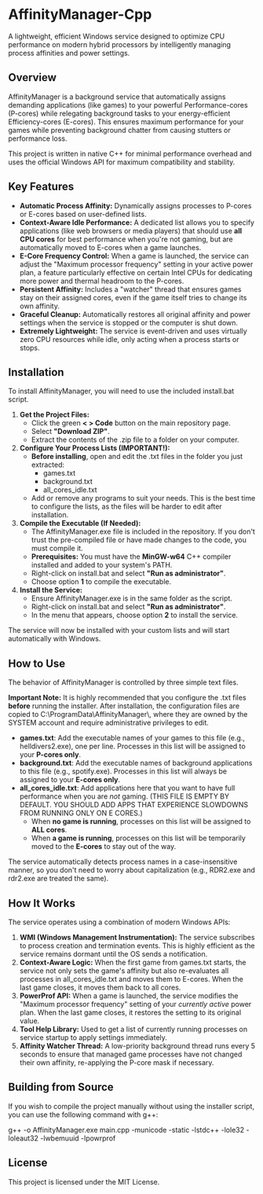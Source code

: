 # **AffinityManager-Cpp**

A lightweight, efficient Windows service designed to optimize CPU performance on modern hybrid processors by intelligently managing process affinities and power settings.

## **Overview**

AffinityManager is a background service that automatically assigns demanding applications (like games) to your powerful Performance-cores (P-cores) while relegating background tasks to your energy-efficient Efficiency-cores (E-cores). This ensures maximum performance for your games while preventing background chatter from causing stutters or performance loss.

This project is written in native C++ for minimal performance overhead and uses the official Windows API for maximum compatibility and stability.

## **Key Features**

* **Automatic Process Affinity:** Dynamically assigns processes to P-cores or E-cores based on user-defined lists.  
* **Context-Aware Idle Performance:** A dedicated list allows you to specify applications (like web browsers or media players) that should use **all CPU cores** for best performance when you're not gaming, but are automatically moved to E-cores when a game launches.  
* **E-Core Frequency Control:** When a game is launched, the service can adjust the "Maximum processor frequency" setting in your active power plan, a feature particularly effective on certain Intel CPUs for dedicating more power and thermal headroom to the P-cores.  
* **Persistent Affinity:** Includes a "watcher" thread that ensures games stay on their assigned cores, even if the game itself tries to change its own affinity.  
* **Graceful Cleanup:** Automatically restores all original affinity and power settings when the service is stopped or the computer is shut down.  
* **Extremely Lightweight:** The service is event-driven and uses virtually zero CPU resources while idle, only acting when a process starts or stops.

## **Installation**

To install AffinityManager, you will need to use the included install.bat script.

1. **Get the Project Files:**  
   * Click the green **\< \> Code** button on the main repository page.  
   * Select **"Download ZIP"**.  
   * Extract the contents of the .zip file to a folder on your computer.  
2. **Configure Your Process Lists (IMPORTANT\!):**  
   * **Before installing**, open and edit the .txt files in the folder you just extracted:  
     * games.txt  
     * background.txt  
     * all\_cores\_idle.txt  
   * Add or remove any programs to suit your needs. This is the best time to configure the lists, as the files will be harder to edit after installation.  
3. **Compile the Executable (If Needed):**  
   * The AffinityManager.exe file is included in the repository. If you don't trust the pre-compiled file or have made changes to the code, you must compile it.  
   * **Prerequisites:** You must have the **MinGW-w64** C++ compiler installed and added to your system's PATH.  
   * Right-click on install.bat and select **"Run as administrator"**.  
   * Choose option **1** to compile the executable.  
4. **Install the Service:**  
   * Ensure AffinityManager.exe is in the same folder as the script.  
   * Right-click on install.bat and select **"Run as administrator"**.  
   * In the menu that appears, choose option **2** to install the service.

The service will now be installed with your custom lists and will start automatically with Windows.

## **How to Use**

The behavior of AffinityManager is controlled by three simple text files.

**Important Note:** It is highly recommended that you configure the .txt files **before** running the installer. After installation, the configuration files are copied to C:\\ProgramData\\AffinityManager\\, where they are owned by the SYSTEM account and require administrative privileges to edit.

* **games.txt**: Add the executable names of your games to this file (e.g., helldivers2.exe), one per line. Processes in this list will be assigned to your **P-cores only**.  
* **background.txt**: Add the executable names of background applications to this file (e.g., spotify.exe). Processes in this list will always be assigned to your **E-cores only**.  
* **all\_cores\_idle.txt**: Add applications here that you want to have full performance when you are *not* gaming. (THIS FILE IS EMPTY BY DEFAULT. YOU SHOULD ADD APPS THAT EXPERIENCE SLOWDOWNS FROM RUNNING ONLY ON E CORES.)  
  * When **no game is running**, processes on this list will be assigned to **ALL cores**.  
  * When **a game is running**, processes on this list will be temporarily moved to the **E-cores** to stay out of the way.

The service automatically detects process names in a case-insensitive manner, so you don't need to worry about capitalization (e.g., RDR2.exe and rdr2.exe are treated the same).

## **How It Works**

The service operates using a combination of modern Windows APIs:

1. **WMI (Windows Management Instrumentation):** The service subscribes to process creation and termination events. This is highly efficient as the service remains dormant until the OS sends a notification.  
2. **Context-Aware Logic:** When the first game from games.txt starts, the service not only sets the game's affinity but also re-evaluates all processes in all\_cores\_idle.txt and moves them to E-cores. When the last game closes, it moves them back to all cores.  
3. **PowerProf API:** When a game is launched, the service modifies the "Maximum processor frequency" setting of your *currently active* power plan. When the last game closes, it restores the setting to its original value.  
4. **Tool Help Library:** Used to get a list of currently running processes on service startup to apply settings immediately.  
5. **Affinity Watcher Thread:** A low-priority background thread runs every 5 seconds to ensure that managed game processes have not changed their own affinity, re-applying the P-core mask if necessary.

## **Building from Source**

If you wish to compile the project manually without using the installer script, you can use the following command with g++:

g++ \-o AffinityManager.exe main.cpp \-municode \-static \-lstdc++ \-lole32 \-loleaut32 \-lwbemuuid \-lpowrprof

## **License**

This project is licensed under the MIT License.